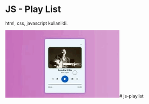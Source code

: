 <h1> JS - Play List </h1>

<p>html, css, javascript kullanildi.</p>

<img src="assets/WhatsApp GIF 2024-04-01 at 17.12.51.gif"/># js-playlist
